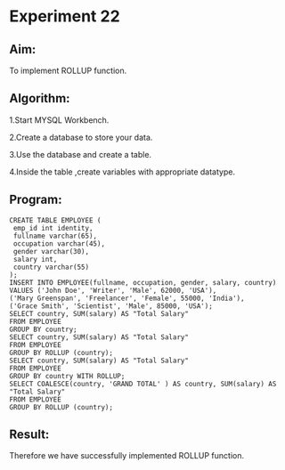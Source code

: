 # Experiment 22

## Aim:
To implement ROLLUP function.
## Algorithm:

1.Start MYSQL Workbench.

2.Create a database to store your data.

3.Use the database and create a table.

4.Inside the table ,create variables with appropriate datatype.

## Program:

```
CREATE TABLE EMPLOYEE (  
 emp_id int identity,  
 fullname varchar(65),  
 occupation varchar(45),  
 gender varchar(30),  
 salary int,  
 country varchar(55)  
);  
INSERT INTO EMPLOYEE(fullname, occupation, gender, salary, country)  
VALUES ('John Doe', 'Writer', 'Male', 62000, 'USA'),  
('Mary Greenspan', 'Freelancer', 'Female', 55000, 'India'),  
('Grace Smith', 'Scientist', 'Male', 85000, 'USA');
SELECT country, SUM(salary) AS "Total Salary"  
FROM EMPLOYEE  
GROUP BY country;  
SELECT country, SUM(salary) AS "Total Salary"  
FROM EMPLOYEE  
GROUP BY ROLLUP (country);  
SELECT country, SUM(salary) AS "Total Salary"  
FROM EMPLOYEE  
GROUP BY country WITH ROLLUP;  
SELECT COALESCE(country, 'GRAND TOTAL' ) AS country, SUM(salary) AS "Total Salary"  
FROM EMPLOYEE  
GROUP BY ROLLUP (country);  
```
## Result:
Therefore we have successfully implemented ROLLUP function.
